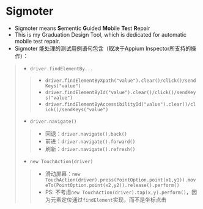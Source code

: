 # Sigmoter
* Sigmoter means **S**ement**i**c **G**uided **Mo**bile **Te**st **R**epair 
* This is my Graduation Design Tool, which is dedicated for automatic mobile test repair. 
* Sigmoter 能处理的测试用例语句包含（取决于Appium Inspector所支持的操作）：
> * `driver.findElementBy...`
>> * `driver.findElementByXpath("value").clear()/click()/sendKeys("value")`
>> * `driver.findElementById("value").clear()/click()/sendKeys("value")`
>> * `driver.findElementByAccessibilityId("value").clear()/click()/sendKeys("value")`
> * `driver.navigate()`
>> * 回退：`driver.navigate().back()`
>> * 前进：`driver.navigate().forward()`
>> * 刷新：`driver.navigate().refresh()`
> * `new TouchAction(driver)`
>> * 滑动屏幕：`new TouchAction(driver).press(PointOption.point(x1,y1)).moveTo(PointOption.point(x2,y2)).release().perform()`
>> * PS: 不考虑`new TouchAction(driver).tap(x,y).perform()`，因为元素定位通过`findElement`实现，而不是坐标点击